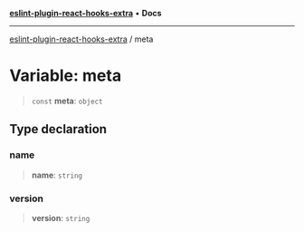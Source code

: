 [**eslint-plugin-react-hooks-extra**](../README.md) • **Docs**

***

[eslint-plugin-react-hooks-extra](../README.md) / meta

# Variable: meta

> `const` **meta**: `object`

## Type declaration

### name

> **name**: `string`

### version

> **version**: `string`
